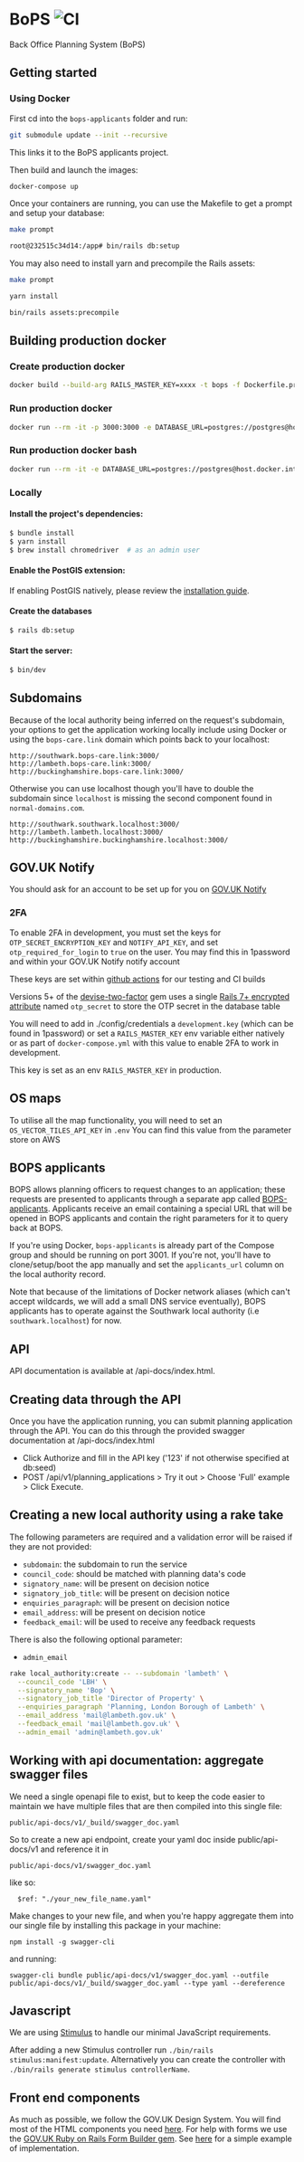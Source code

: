 # BoPS ![CI](https://github.com/unboxed/bops/workflows/CI/badge.svg)

Back Office Planning System (BoPS)

## Getting started

### Using Docker

First cd into the `bops-applicants` folder and run:

```sh
git submodule update --init --recursive
```

This links it to the BoPS applicants project.

Then build and launch the images:

```sh
docker-compose up
```

Once your containers are running, you can use the Makefile to get a
prompt and setup your database:

```sh
make prompt

root@232515c34d14:/app# bin/rails db:setup
```

You may also need to install yarn and precompile the Rails assets:

```sh
make prompt

yarn install

bin/rails assets:precompile
```

## Building production docker

### Create production docker

```sh
docker build --build-arg RAILS_MASTER_KEY=xxxx -t bops -f Dockerfile.production .
```

### Run production docker

```sh
docker run --rm -it -p 3000:3000 -e DATABASE_URL=postgres://postgres@host.docker.internal:5432/bops_development -e RAILS_SERVE_STATIC_FILES=true -e RAILS_ENV=production -e RAILS_LOG_TO_STDOUT=true bops:latest bundle exec rails s
```

### Run production docker bash

```sh
docker run --rm -it -e DATABASE_URL=postgres://postgres@host.docker.internal:5432/bops_development -e RAILS_SERVE_STATIC_FILES=true -e RAILS_ENV=production -e RAILS_LOG_TO_STDOUT=true bops:latest /bin/bash
```

### Locally

#### Install the project's dependencies:

```sh
$ bundle install
$ yarn install
$ brew install chromedriver  # as an admin user
```

#### Enable the PostGIS extension:

If enabling PostGIS natively, please review the [installation guide](https://postgis.net/documentation/getting_started/).

#### Create the databases

```sh
$ rails db:setup
```

#### Start the server:

```sh
$ bin/dev
```

## Subdomains

Because of the local authority being inferred on the request's
subdomain, your options to get the application working locally include using Docker or
using the `bops-care.link` domain which points back to your localhost:

```
http://southwark.bops-care.link:3000/
http://lambeth.bops-care.link:3000/
http://buckinghamshire.bops-care.link:3000/
```

Otherwise you can use localhost though you'll have to double the
subdomain since `localhost` is missing the second component found in
`normal-domains.com`.

```
http://southwark.southwark.localhost:3000/
http://lambeth.lambeth.localhost:3000/
http://buckinghamshire.buckinghamshire.localhost:3000/
```

## GOV.UK Notify

You should ask for an account to be set up for you on [GOV.UK Notify](https://www.notifications.service.gov.uk/sign-in)

### 2FA

To enable 2FA in development, you must set the keys for `OTP_SECRET_ENCRYPTION_KEY` and `NOTIFY_API_KEY`, and set `otp_required_for_login` to `true` on the user. You may find this in 1password and within your GOV.UK Notify notify account

These keys are set within [github actions](https://github.com/unboxed/bops/settings/secrets/actions) for our testing and CI builds

Versions 5+ of the [devise-two-factor](https://github.com/tinfoil/devise-two-factor) gem uses a single [Rails 7+ encrypted attribute](https://edgeguides.rubyonrails.org/active_record_encryption.html) named `otp_secret` to store the OTP secret in the database table

You will need to add in ./config/credentials a `development.key` (which can be found in 1password) or set a `RAILS_MASTER_KEY` env variable either natively or as part of `docker-compose.yml` with this value to enable 2FA to work in development.

This key is set as an env `RAILS_MASTER_KEY` in production.

## OS maps

To utilise all the map functionality, you will need to set an `OS_VECTOR_TILES_API_KEY` in `.env`
You can find this value from the parameter store on AWS

## BOPS applicants

BOPS allows planning officers to request changes to an application;
these requests are presented to applicants through a separate app
called
[BOPS-applicants](https://github.com/unboxed/bops-applicants). Applicants
receive an email containing a special URL that will be opened in BOPS
applicants and contain the right parameters for it to query back at
BOPS.

If you're using Docker, `bops-applicants` is already part of the
Compose group and should be running on port 3001. If you're not,
you'll have to clone/setup/boot the app manually and set the
`applicants_url` column on the local authority record.

Note that because of the limitations of Docker network aliases (which
can't accept wildcards, we will add a small DNS service eventually),
BOPS applicants has to operate against the Southwark local authority
(i.e `southwark.localhost`) for now.

## API

API documentation is available at /api-docs/index.html.

## Creating data through the API

Once you have the application running, you can submit planning application through the API. You can do this through the provided swagger documentation at /api-docs/index.html

* Click Authorize and fill in the API key ('123' if not otherwise specified at db:seed)
* POST /api​/v1​/planning_applications > Try it out > Choose 'Full' example > Click Execute.

[1]: https://www.docker.com/products/docker-desktop
[2]: http://localhost:3000/

## Creating a new local authority using a rake take

The following parameters are required and a validation error will be raised if they are not provided:

- `subdomain`: the subdomain to run the service
- `council_code`: should be matched with planning data's code
- `signatory_name`: will be present on decision notice
- `signatory_job_title`: will be present on decision notice
- `enquiries_paragraph`: will be present on decision notice
- `email_address`: will be present on decision notice
- `feedback_email`: will be used to receive any feedback requests

There is also the following optional parameter:

- `admin_email`

```sh
rake local_authority:create -- --subdomain 'lambeth' \
  --council_code 'LBH' \
  --signatory_name 'Bop' \
  --signatory_job_title 'Director of Property' \
  --enquiries_paragraph 'Planning, London Borough of Lambeth' \
  --email_address 'mail@lambeth.gov.uk' \
  --feedback_email 'mail@lambeth.gov.uk' \
  --admin_email 'admin@lambeth.gov.uk'
```

## Working with api documentation: aggregate swagger files

We need a single openapi file to exist, but to keep the code easier to maintain we have multiple files that are then compiled into this single file:

```
public/api-docs/v1/_build/swagger_doc.yaml
```

So to create a new api endpoint, create your yaml doc inside public/api-docs/v1 and reference it in

```
public/api-docs/v1/swagger_doc.yaml
```

like so:

```
  $ref: "./your_new_file_name.yaml"
```

Make changes to your new file, and when you're happy aggregate them into our single file by installing this package in your machine:

```
npm install -g swagger-cli
```

and running:

```
swagger-cli bundle public/api-docs/v1/swagger_doc.yaml --outfile public/api-docs/v1/_build/swagger_doc.yaml --type yaml --dereference
```

## Javascript

We are using [Stimulus](https://stimulus.hotwired.dev) to handle our minimal JavaScript requirements.

After adding a new Stimulus controller run `./bin/rails stimulus:manifest:update`. Alternatively you can create the controller with `./bin/rails generate stimulus controllerName`.


## Front end components

As much as possible, we follow the GOV.UK Design System. You will find most of the HTML components you need [here](https://design-system.service.gov.uk/get-started). For help with forms we use the [GOV.UK Ruby on Rails Form Builder gem](https://govuk-form-builder.netlify.app). See [here](https://github.com/unboxed/bops/blob/main/app/views/users/_form.html.erb) for a simple example of implementation.

